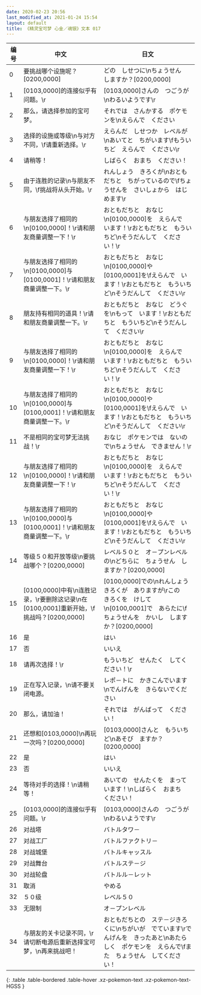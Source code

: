 ```yaml
---
date: 2020-02-23 20:56
last_modified_at: 2021-01-24 15:54
layout: default
title: 《精灵宝可梦 心金／魂银》文本 017
---
```

| 编号 | 中文 | 日文 |
| ---- | ---- | ---- |
| 0 | 要挑战哪个设施呢？[0200,0000] | どの　しせつに\nちょうせん　しますか？[0200,0000] |
| 1 | [0103,0000]的连接似乎有问题。\r | [0103,0000]さんの　つごうが\nわるいようです\r |
| 2 | 那么，请选择参加的宝可梦。 | それでは　さんかする　ポケモンを\nえらんで　ください |
| 3 | 选择的设施或等级\n与对方不同，\f请重新选择。\r | えらんだ　しせつか　レベルが\nあいてと　ちがいます\fもういちど　えらんで　ください\r |
| 4 | 请稍等！ | しばらく　おまち　ください！ |
| 5 | 由于连胜的记录\n与朋友不同，\f挑战将从头开始。\r | れんしょう　きろくが\nおともだちと　ちがっているので\fちょうせんを　さいしょから　はじめます\r |
| 6 | 与朋友选择了相同的\n[0100,0000]！\r请和朋友商量调整一下！\r | おともだちと　おなじ\n[0100,0000]を　えらんで　います！\rおともだちと　もういちど\nそうだんして　ください！\r |
| 7 | 与朋友选择了相同的\n[0100,0000]与[0100,0001]！\r请和朋友商量调整一下。\r | おともだちと　おなじ\n[0100,0000]や　[0100,0001]を\fえらんで　います！\rおともだちと　もういちど\nそうだんして　ください\r |
| 8 | 朋友持有相同的道具！\r请和朋友商量调整一下。\r | おともだちと　おなじ　どうぐを\nもって　います！\rおともだちと　もういちど\nそうだんして　ください\r |
| 9 | 与朋友选择了相同的\n[0100,0000]！\r请和朋友商量调整一下！\r | おともだちと　おなじ\n[0100,0000]を　えらんで　います！\rおともだちと　もういちど\nそうだんして　ください！\r |
| 10 | 与朋友选择了相同的\n[0100,0000]与[0100,0001]！\r请和朋友商量调整一下。\r | おともだちと　おなじ\n[0100,0000]や　[0100,0001]を\fえらんで　います！\rおともだちと　もういちど\nそうだんして　ください\r |
| 11 | 不是相同的宝可梦无法挑战！\r | おなじ　ポケモンでは　ないので\nちょうせん　できません！\r |
| 12 | 与朋友选择了相同的\n[0100,0000]！\r请和朋友商量调整一下！\r | おともだちと　おなじ\n[0100,0000]を　えらんで　います！\rおともだちと　もういちど\nそうだんして　ください！\r |
| 13 | 与朋友选择了相同的\n[0100,0000]与[0100,0001]！\r请和朋友商量调整一下。\r | おともだちと　おなじ\n[0100,0000]や　[0100,0001]を\fえらんで　います！\rおともだちと　もういちど\nそうだんして　ください\r |
| 14 | 等级５０和开放等级\n要挑战哪个？[0200,0000] | レベル５０と　オ－プンレベルの\nどちらに　ちょうせん　しますか？[0200,0000] |
| 15 | [0100,0000]中有\n连胜记录，\r要删除这记录\n在[0100,0001]重新开始，\f挑战吗？[0200,0000] | [0100,0000]での\nれんしょう　きろくが　ありますが\rこの　きろくを　けして\n[0100,0001]で　あらたに\fちょうせんを　かいし　しますか？[0200,0000] |
| 16 | 是 | はい |
| 17 | 否 | いいえ |
| 18 | 请再次选择！\r | もういちど　せんたく　してください！\r |
| 19 | 正在写入记录，\n请不要关闭电源。 | レポ－トに　かきこんでいます\nでんげんを　きらないでください |
| 20 | 那么，请加油！ | それでは　がんばって　ください！ |
| 21 | 还想和[0103,0000]\n再玩一次吗？[0200,0000] | [0103,0000]さんと　もういちど\nあそび　ますか？[0200,0000] |
| 22 | 是 | はい |
| 23 | 否 | いいえ |
| 24 | 等待对手的选择！\n请稍等！ | あいての　せんたくを　まっています！\nしばらく　おまち　ください！ |
| 25 | [0103,0000]的连接似乎有问题。\r | [0103,0000]さんの　つごうが\nわるいようです\r |
| 26 | 对战塔 | バトルタワ－ |
| 27 | 对战工厂 | バトルファクトリ－ |
| 28 | 对战城堡 | バトルキャッスル |
| 29 | 对战舞台 | バトルステ－ジ |
| 30 | 对战轮盘 | バトルル－レット |
| 31 | 取消 | やめる |
| 32 | ５０级 | レベル５０ |
| 33 | 无限制 | オ－プンレベル |
| 34 | 与朋友的关卡记录不同，\r请切断电源后重新选择宝可梦，\n再来挑战吧！ | おともだちとの　ステ－ジきろくに\nちがいが　でています\rでんげんを　きったあと\nあたらしく　ポケモンを　えらんで\fまた　ちょうせん　してください！ |
{: .table .table-bordered .table-hover .xz-pokemon-text .xz-pokemon-text-HGSS }